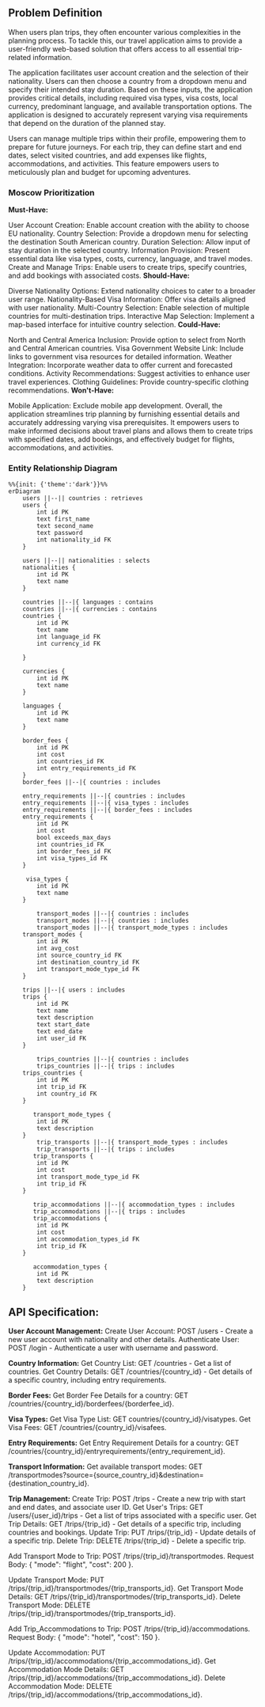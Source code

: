 ## Problem Definition
When users plan trips, they often encounter various complexities in the planning process. To tackle this, our travel application aims to provide a user-friendly web-based solution that offers access to all essential trip-related information.

The application facilitates user account creation and the selection of their nationality. Users can then choose a country from a dropdown menu and specify their intended stay duration. Based on these inputs, the application provides critical details, including required visa types, visa costs, local currency, predominant language, and available transportation options. The application is designed to accurately represent varying visa requirements that depend on the duration of the planned stay.

Users can manage multiple trips within their profile, empowering them to prepare for future journeys. For each trip, they can define start and end dates, select visited countries, and add expenses like flights, accommodations, and activities. This feature empowers users to meticulously plan and budget for upcoming adventures.

### Moscow Prioritization
**Must-Have:**

User Account Creation: Enable account creation with the ability to choose EU nationality.
Country Selection: Provide a dropdown menu for selecting the destination South American country.
Duration Selection: Allow input of stay duration in the selected country.
Information Provision: Present essential data like visa types, costs, currency, language, and travel modes.
Create and Manage Trips: Enable users to create trips, specify countries, and add bookings with associated costs.
**Should-Have:**

Diverse Nationality Options: Extend nationality choices to cater to a broader user range.
Nationality-Based Visa Information: Offer visa details aligned with user nationality.
Multi-Country Selection: Enable selection of multiple countries for multi-destination trips.
Interactive Map Selection: Implement a map-based interface for intuitive country selection.
**Could-Have:**

North and Central America Inclusion: Provide option to select from North and Central American countries.
Visa Government Website Link: Include links to government visa resources for detailed information.
Weather Integration: Incorporate weather data to offer current and forecasted conditions.
Activity Recommendations: Suggest activities to enhance user travel experiences.
Clothing Guidelines: Provide country-specific clothing recommendations.
**Won't-Have:**

Mobile Application: Exclude mobile app development.
Overall, the application streamlines trip planning by furnishing essential details and accurately addressing varying visa prerequisites. It empowers users to make informed decisions about travel plans and allows them to create trips with specified dates, add bookings, and effectively budget for flights, accommodations, and activities.

### Entity Relationship Diagram

```mermaid
%%{init: {'theme':'dark'}}%%
erDiagram
    users ||--|| countries : retrieves
    users {
        int id PK
        text first_name
        text second_name
        text password
        int nationality_id FK
    }

    users ||--|| nationalities : selects
    nationalities {
        int id PK
        text name
    }

    countries ||--|{ languages : contains
    countries ||--|{ currencies : contains
    countries {
        int id PK
        text name
        int language_id FK
        int currency_id FK

    }

    currencies {
        int id PK
        text name
    }

    languages {
        int id PK
        text name
    }

    border_fees {
        int id PK
        int cost 
        int countries_id FK
        int entry_requirements_id FK
    }
    border_fees ||--|{ countries : includes

    entry_requirements ||--|{ countries : includes
    entry_requirements ||--|{ visa_types : includes
    entry_requirements ||--|{ border_fees : includes
    entry_requirements {
        int id PK
        int cost 
        bool exceeds_max_days
        int countries_id FK
        int border_fees_id FK
        int visa_types_id FK
    }

     visa_types {
        int id PK
        text name
    }

        transport_modes ||--|{ countries : includes
        transport_modes ||--|{ countries : includes
        transport_modes ||--|{ transport_mode_types : includes
    transport_modes {
        int id PK
        int avg_cost 
        int source_country_id FK
        int destination_country_id FK
        int transport_mode_type_id FK
    }
   
    trips ||--|{ users : includes
    trips {
        int id PK
        text name
        text description
        text start_date
        text end_date
        int user_id FK
    }

        trips_countries ||--|{ countries : includes
        trips_countries ||--|{ trips : includes
    trips_countries {
        int id PK
        int trip_id FK
        int country_id FK
    }

       transport_mode_types {
        int id PK
        text description
    }
        trip_transports ||--|{ transport_mode_types : includes
        trip_transports ||--|{ trips : includes
       trip_transports {
        int id PK
        int cost
        int transport_mode_type_id FK
        int trip_id FK
    }

       trip_accommodations ||--|{ accommodation_types : includes
       trip_accommodations ||--|{ trips : includes
       trip_accommodations {
        int id PK
        int cost
        int accommodation_types_id FK
        int trip_id FK
    }

       accommodation_types {
        int id PK
        text description
    }

```


 ## API Specification: 

**User Account Management:**
Create User Account: POST /users - Create a new user account with nationality and other details.
Authenticate User: POST /login - Authenticate a user with username and password.

**Country Information:**
Get Country List: GET /countries - Get a list of countries.
Get Country Details: GET /countries/{country_id} - Get details of a specific country, including entry requirements.

**Border Fees:**
Get Border Fee Details for a country: GET /countries/{country_id}/borderfees/{borderfee_id}.

**Visa Types:**
Get Visa Type List: GET countries/{country_id}/visatypes.
Get Visa Fees: GET /countries/{country_id}/visafees.

**Entry Requirements:**
Get Entry Requirement Details for a country: GET /countries/{country_id}/entryrequirements/{entry_requirement_id}.

**Transport Information:**
Get available transport modes: GET /transportmodes?source={source_country_id}&destination={destination_country_id}.

**Trip Management:**
Create Trip: POST /trips - Create a new trip with start and end dates, and associate user ID.
Get User's Trips: GET /users/{user_id}/trips - Get a list of trips associated with a specific user.
Get Trip Details: GET /trips/{trip_id} - Get details of a specific trip, including countries and bookings.
Update Trip: PUT /trips/{trip_id} - Update details of a specific trip.
Delete Trip: DELETE /trips/{trip_id} - Delete a specific trip.

Add Transport Mode to Trip: POST /trips/{trip_id}/transportmodes.
Request Body: { "mode": "flight", "cost": 200 }.

Update Transport Mode: PUT /trips/{trip_id}/transportmodes/{trip_transports_id}.
Get Transport Mode Details: GET /trips/{trip_id}/transportmodes/{trip_transports_id}.
Delete Transport Mode: DELETE /trips/{trip_id}/transportmodes/{trip_transports_id}.

Add Trip_Accommodations to Trip: POST /trips/{trip_id}/accommodations.
Request Body: { "mode": "hotel", "cost": 150 }.

Update Accommodation: PUT /trips/{trip_id}/accommodations/{trip_accommodations_id}.
Get Accommodation Mode Details: GET /trips/{trip_id}/accommodations/{trip_accommodations_id}.
Delete Accommodation Mode: DELETE /trips/{trip_id}/accommodations/{trip_accommodations_id}.
